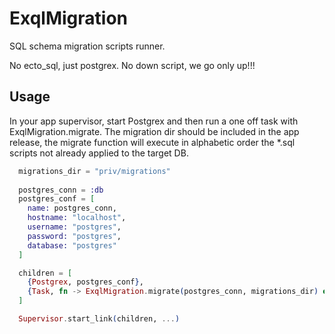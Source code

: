# ExqlMigration

SQL schema migration scripts runner.

No ecto_sql, just postgrex.
No down script, we go only up!!!  

## Usage

In your app supervisor, start Postgrex and then run a one off task with ExqlMigration.migrate.
The migration dir should be included in the app release, the migrate function will execute in
alphabetic order the *.sql scripts not already applied to the target DB.

```elixir
  migrations_dir = "priv/migrations"
  
  postgres_conn = :db
  postgres_conf = [
    name: postgres_conn,
    hostname: "localhost",
    username: "postgres",
    password: "postgres",
    database: "postgres"
  ]

  children = [
    {Postgrex, postgres_conf},
    {Task, fn -> ExqlMigration.migrate(postgres_conn, migrations_dir) end}}
  ]

  Supervisor.start_link(children, ...)
```
